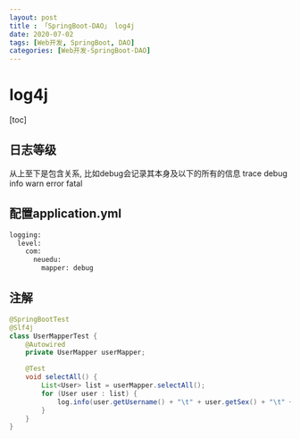 ```yaml
---
layout: post
title : 「SpringBoot-DAO」 log4j
date: 2020-07-02
tags: [Web开发, SpringBoot, DAO]
categories: [Web开发-SpringBoot-DAO]
---
```

# log4j

[toc]

## 日志等级

从上至下是包含关系, 比如debug会记录其本身及以下的所有的信息
trace
debug
info
warn
error
fatal

## 配置application.yml

``` BASH
logging:
  level:
    com:
      neuedu:
        mapper: debug
```

## 注解

``` java
@SpringBootTest
@Slf4j
class UserMapperTest {
    @Autowired
    private UserMapper userMapper;

    @Test
    void selectAll() {
        List<User> list = userMapper.selectAll();
        for (User user : list) {
            log.info(user.getUsername() + "\t" + user.getSex() + "\t" + user.getAddress());
        }
    }
}
```
